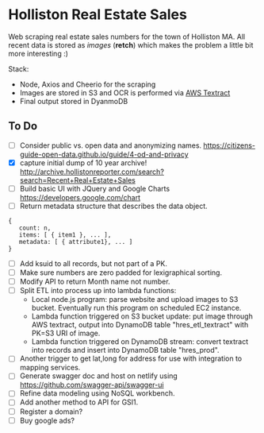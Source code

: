 # Holliston Real Estate Sales

Web scraping real estate sales numbers for the town of Holliston MA. All recent data is stored as _images_ (**retch**) which makes the problem a little bit more interesting :)

Stack:

- Node, Axios and Cheerio for the scraping
- Images are stored in S3 and OCR is performed via [AWS Textract](https://aws.amazon.com/textract/)
- Final output stored in DyanmoDB

## To Do
- [ ] Consider public vs. open data and anonymizing names.  https://citizens-guide-open-data.github.io/guide/4-od-and-privacy
- [X] capture initial dump of 10 year archive! http://archive.hollistonreporter.com/search?search=Recent+Real+Estate+Sales
- [ ] Build basic UI with JQuery and Google Charts https://developers.google.com/chart
- [ ] Return metadata structure that describes the data object.

```
{
   count: n,
   items: [ { item1 }, ... ],
   metadata: [ { attribute1}, ... ]
}
```

- [ ] Add ksuid to all records, but not part of a PK.
- [ ] Make sure numbers are zero padded for lexigraphical sorting.
- [ ] Modify API to return Month name not number.
- [ ] Split ETL into process up into lambda functions:
  - Local node.js program: parse website and upload images to S3 bucket. Eventually run this program on scheduled EC2 instance.
  - Lambda function triggered on S3 bucket update: put image through AWS textract, output into DynamoDB table "hres_etl_textract" with PK=S3 URI of image.
  - Lambda function triggered on DynamoDB stream: convert textract into records and insert into DynamoDB table "hres_prod".
- [ ] Another trigger to get lat,long for address for use with integration to mapping services.
- [ ] Generate swagger doc and host on netlify using https://github.com/swagger-api/swagger-ui
- [ ] Refine data modeling using NoSQL workbench.
- [ ] Add another method to API for GSI1.
- [ ] Register a domain?
- [ ] Buy google ads?
